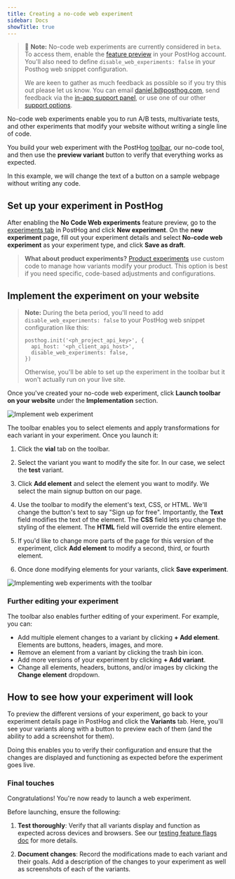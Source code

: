 ```yaml
---
title: Creating a no-code web experiment
sidebar: Docs
showTitle: true
---
```


> 🚧 **Note:** No-code web experiments are currently considered in `beta`. To access them, enable the [feature preview](https://us.posthog.com#panel=feature-previews) in your PostHog account. You'll also need to define `disable_web_experiments: false` in your Posthog web snippet configuration. 
>
> We are keen to gather as much feedback as possible so if you try this out please let us know. You can email [daniel.b@posthog.com](mailto:daniel.b@posthog.com), send feedback via the [in-app support panel](https://us.posthog.com#panel=support%3Afeedback%3Aexperiments%3Alow), or use one of our other [support options](/docs/support-options).

No-code web experiments enable you to run A/B tests, multivariate tests, and other experiments that modify your website without writing a single line of code.

You build your web experiment with the PostHog [toolbar](/docs/toolbar), our no-code tool, and then use the **preview variant** button to verify that everything works as expected.

In this example, we will change the text of a button on a sample webpage without writing any code.

## Set up your experiment in PostHog

After enabling the **No Code Web experiments** feature preview, go to the [experiments tab](https://us.posthog.com/experiments) in PostHog and click **New experiment**. On the **new experiment** page, fill out your experiment details and select **No-code web experiment** as your experiment type, and click **Save as draft**.

<ProductScreenshot
    imageLight="https://res.cloudinary.com/dmukukwp6/image/upload/Clean_Shot_2025_01_16_at_13_47_05_2x_b727914878.png"
    imageDark="https://res.cloudinary.com/dmukukwp6/image/upload/Clean_Shot_2025_01_16_at_13_46_40_2x_3d54ac114d.png"
    alt="Experiment in PostHog"
    classes="rounded"
/>

> **What about product experiments?** [Product experiments](/docs/experiments/creating-an-experiment) use custom code to manage how variants modify your product. This option is best if you need specific, code-based adjustments and configurations.

## Implement the experiment on your website

> **Note:** During the beta period, you'll need to add `disable_web_experiments: false` to your PostHog web snippet configuration like this:
>
> ```js-web
> posthog.init('<ph_project_api_key>', {
>   api_host: '<ph_client_api_host>',
>   disable_web_experiments: false,
> })
> ```
> Otherwise, you'll be able to set up the experiment in the toolbar but it won't actually run on your live site.

Once you've created your no-code web experiment, click **Launch toolbar on your website** under the **Implementation** section.

![Implement web experiment](https://res.cloudinary.com/dmukukwp6/image/upload/web_exp_implementation_ddd1848103.png)

The toolbar enables you to select elements and apply transformations for each variant in your experiment. Once you launch it:

1. Click the **vial** tab on the toolbar.

2. Select the variant you want to modify the site for. In our case, we select the **test** variant.

3. Click **Add element** and select the element you want to modify. We select the main signup button on our page.

4. Use the toolbar to modify the element's text, CSS, or HTML. We'll change the button's text to say "Sign up for free". Importantly, the **Text** field modifies the text of the element. The **CSS** field lets you change the styling of the element. The **HTML** field will override the entire element.
5. If you'd like to change more parts of the page for this version of the experiment, click **Add element** to modify a second, third, or fourth element.

6. Once done modifying elements for your variants, click **Save experiment**.

![Implementing web experiments with the toolbar](https://res.cloudinary.com/dmukukwp6/image/upload/Clean_Shot_2025_01_16_at_13_56_01_2x_aff05d4224.png)

### Further editing your experiment

The toolbar also enables further editing of your experiment. For example, you can:

- Add multiple element changes to a variant by clicking **+ Add element**. Elements are buttons, headers, images, and more.
- Remove an element from a variant by clicking the trash bin icon.
- Add more versions of your experiment by clicking **+ Add variant**.
- Change all elements, headers, buttons, and/or images by clicking the **Change element** dropdown.

## How to see how your experiment will look

To preview the different versions of your experiment, go back to your experiment details page in PostHog and click the **Variants** tab. Here, you'll see your variants along with a button to preview each of them (and the ability to add a screenshot for them).

<ProductScreenshot
  imageLight="https://res.cloudinary.com/dmukukwp6/image/upload/Clean_Shot_2025_01_16_at_14_06_28_2x_1ca848f7ca.png"
  imageDark="https://res.cloudinary.com/dmukukwp6/image/upload/Clean_Shot_2025_01_16_at_14_06_40_2x_8acab7c726.png"
  alt="Preview variants in PostHog"
  classes="rounded"
/>

Doing this enables you to verify their configuration and ensure that the changes are displayed and functioning as expected before the experiment goes live. 

### Final touches

Congratulations! You're now ready to launch a web experiment.

Before launching, ensure the following:

1. **Test thoroughly**: Verify that all variants display and function as expected across devices and browsers. See our [testing feature flags doc](/docs/feature-flags/testing) for more details.

2. **Document changes**: Record the modifications made to each variant and their goals. Add a description of the changes to your experiment as well as screenshots of each of the variants. 
